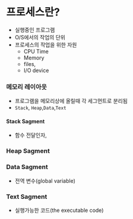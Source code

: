 
# 프로세스란?
- 실행중인 프로그램
- O/S에서의 작업의 단위
- 프로세스의 작업을 위한 자원
	- CPU Time
	- Memory
	- files,
	- I/O device


### 메모리 레이아웃
- 프로그램을 메모리상에 올릴때 각 세그먼트로 분리됨
- `Stack`, `Heap`,`Data`,`Text`

#### Stack Sagment
- 함수 전달인자, 
### Heap Sagment


### Data Sagment
- 전역 변수(global variable)
### Text Sagment
- 실행가능한 코드(the executable code)
